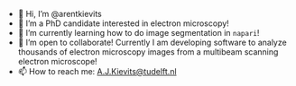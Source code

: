 - 👋 Hi, I’m @arentkievits
- 👀 I’m a PhD candidate interested in electron microscopy!
- 🌱 I’m currently learning how to do image segmentation in `napari`!
- 💞️ I’m open to collaborate! Currently I am developing software to analyze thousands of electron microscopy images from a multibeam scanning electron microscope!
- 📫 How to reach me: A.J.Kievits@tudelft.nl

